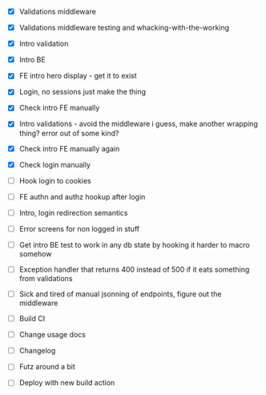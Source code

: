 - [x] Validations middleware

- [x] Validations middleware testing and whacking-with-the-working

- [x] Intro validation

- [x] Intro BE
- [x] FE intro hero display - get it to exist
- [x] Login, no sessions just make the thing

- [x] Check intro FE manually
- [x] Intro validations - avoid the middleware i guess, make another wrapping thing? error out of some kind?
- [x] Check intro FE manually again
- [x] Check login manually
- [ ] Hook login to cookies
- [ ] FE authn and authz hookup after login
- [ ] Intro, login redirection semantics
- [ ] Error screens for non logged in stuff
- [ ] Get intro BE test to work in any db state by hooking it harder to macro somehow
- [ ] Exception handler that returns 400 instead of 500 if it eats something from validations
- [ ] Sick and tired of manual jsonning of endpoints, figure out the middleware

- [ ] Build CI
- [ ] Change usage docs
- [ ] Changelog
- [ ] Futz around a bit
- [ ] Deploy with new build action
